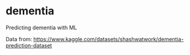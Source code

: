 # dementia
Predicting dementia with ML

Data from: https://www.kaggle.com/datasets/shashwatwork/dementia-prediction-dataset
 
